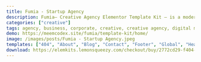 ```yaml
---
title: Fumia - Startup Agency
description: Fumia– Creative Agency Elementor Template Kit – is a modern Corporate WordPress Template. Ideal for the SEO, Creative Digital Agency, Apps, Marketing, Consulting, Start-Up, Tech Business, Financial Companies, and related any business website. This Elementor template carefully crafted by experience designers with great attention to details, flexibility, and performance specifically for developing unique websites and themes based on WordPress.
categories: ["creative"]
tags: agency, business, corporate, creative, creative agency, digital marketing, elementor, marketing agency, minimal, modern, personal, portfolio, studio
demo: https://meemcodex.site/fumia/template-kit/home/
image: /images/posts/Fumia - Startup Agency.jpeg
templates: ["404", "About", "Blog", "Contact", "Footer", "Global", "Header", "Home", "Popup", "Post", "Price", "Services"]
download: https://elemkits.lemonsqueezy.com/checkout/buy/2772cd29-f404-4569-82a2-57f395c83b09
---
```

